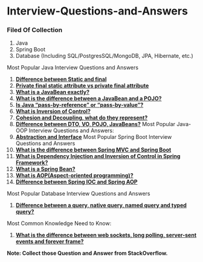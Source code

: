 # Interview-Questions-and-Answers

### Filed Of Collection
1. Java
2. Spring Boot
3. Database (Including SQL/PostgresSQL/MongoDB, JPA, Hibernate, etc.)

Most Popular Java Interview Questions and Answers
1. [**Difference between Static and final** ](https://github.com/CodeMechanix/Interview-Questions-and-Answers/blob/master/java/Difference_between_Static_and_final.md)
2. [**Private final static attribute vs private final attribute**](https://github.com/CodeMechanix/Interview-Questions-and-Answers/blob/master/java/Private_final_static_attribute_vs_private_final_attribute.md)
3. [**What is a JavaBean exactly?**](https://github.com/CodeMechanix/Interview-Questions-and-Answers/blob/master/java/What_is_a_JavaBean_exactly.md)
4. [**What is the difference between a JavaBean and a POJO?**](https://github.com/CodeMechanix/Interview-Questions-and-Answers/blob/master/java/What_is_the_difference_between_a_JavaBean_and_a_POJO.md)
5. [**Is Java “pass-by-reference” or “pass-by-value”?**](https://github.com/CodeMechanix/Interview-Questions-and-Answers/blob/master/java/Is_Java_pass_by_reference_or_pass_by_value.md)
6. [**What is Inversion of Control?**](https://github.com/CodeMechanix/Interview-Questions-and-Answers/blob/master/java/What_is_Inversion_of_Control.md)
7. [**Cohesion and Decoupling, what do they represent?**](https://github.com/CodeMechanix/Interview-Questions-and-Answers/blob/master/java/Cohesion_and_Decoupling_what_do_they_represent.md)
8. [**Difference between DTO, VO, POJO, JavaBeans?**](https://github.com/CodeMechanix/Interview-Questions-and-Answers/blob/master/java/DTO_VO_POJO_JavaBeans.md)
Most Popular Java-OOP Interview Questions and Answers:
1. [**Abstraction and Interface**]()
Most Popular Spring Boot Interview Questions and Answers
1. [**What is the difference between Spring MVC and Spring Boot**](https://github.com/CodeMechanix/Interview-Questions-and-Answers/blob/master/springboot/java/Difference_between_Spring_MVC_and_Spring_Boot.md)
2. [**What is Dependency Injection and Inversion of Control in Spring Framework?**](https://github.com/CodeMechanix/Interview-Questions-and-Answers/blob/master/springboot/What_is_Dependency_Injection_and_Inversion_of_Control_in_Spring_Framework.md)
3. [**What is a Spring Bean?**](https://github.com/CodeMechanix/Interview-Questions-and-Answers/blob/master/springboot/What_is_a_Spring_Bean_AND_IOC_Action_Bean_Configur.md)
4. [**What is AOP(Aspect-oriented programming)?**](https://github.com/CodeMechanix/Interview-Questions-and-Answers/blob/master/springboot/What_is_aop.md)
5. [**Difference between Spring IOC and Spring AOP**](https://github.com/CodeMechanix/Interview-Questions-and-Answers/blob/master/springboot/Spring_IOC_and_Spring_AOP.md)


Most Popular Database Interview Questions and Answers
1. [**Difference between a query, native query, named query and typed query?**](https://github.com/CodeMechanix/Interview-Questions-and-Answers/blob/master/database/Difference_between_query_and_native%20query_and_named_query_and_typed_query.md)

Most Common Knowledge Need to Know:
1. [**What is the difference between web sockets, long polling, server-sent events and forever frame?**](https://github.com/CodeMechanix/Interview-Questions-and-Answers/blob/master/common/web_sockets_long_polling_server_sent_events_and_forever_frame.md)

**Note: Collect those Question and Answer from StackOverflow.** 


